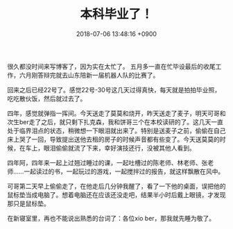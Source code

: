 ﻿---
layout: post
title: 本科毕业了！
date: 2018-07-06 13:48:16 +0900
categories: 日记
issue_id: 35
---
很久都没时间来写博客了，因为实在太忙了。
五月多一直在忙毕设最后的收尾工作，六月刚答辩完就去山东陪新一届机器人队的比赛了。

回来之后已经22号了。感觉22号-30号这几天过得真快，每天就是拍拍毕业照，吃吃散伙饭，然后就过去了。

四年，感觉就弹指一挥间。今天送走了莫莫和烧开，昨天送走了麦子，明天可哥和次生ber走了之后，就只剩下扎克森，我和饼哥三个在本校读研的了。这几天一直处于临界泪点的状态，稍微想一下眼泪就出来了。特别是送麦子之前，偷偷在自己床上哭了一回，导致提出送他去租的房子的时候声音都有些变了。今天送莫莫的时候，在车上，眼泪偷偷就流了下来，幸好演技还行，没被其他人看到。

四年阿，四年来一起上过翘过睡过的课，一起吐槽过的陈老师、林老师、张老师……一起读过的书，一起玩过的游戏，一起搅拌过的报告，就这样飘散在风中。

可哥第二天早上偷偷走了，在他走后几分钟我醒了，看了一下他的桌面，误把他的鼠标垫当成电脑了。想着电脑还在应该还没走吧，结果半小时后戴上眼镜，才发现那只是鼠标垫。

在新寝室里，再也不能说出熟悉的台词了：各位xio ber，那我就先睡为敬了。




